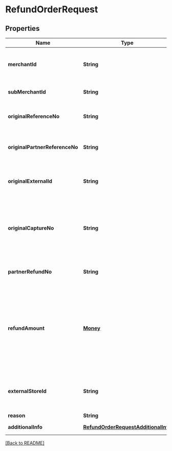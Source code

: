 # RefundOrderRequest
## Properties

| Name | Type | Required | Description |
| ------------- | ------------- | ------------- | ------------- |
| **merchantId** | **String** | ☑️ | Merchant identifier that is unique per each merchant |
| **subMerchantId** | **String** |  | Information of sub merchant identifier |
| **originalReferenceNo** | **String** |  | Original transaction identifier on DANA system |
| **originalPartnerReferenceNo** | **String** | ☑️ | Original transaction identifier on partner system |
| **originalExternalId** | **String** |  | Original external identifier on header message |
| **originalCaptureNo** | **String** |  | DANA's capture identifier. Use to refund the corresponding capture order. Required if auth payment scenario |
| **partnerRefundNo** | **String** | ☑️ | Reference number from merchant for the refund |
| **refundAmount** | [**Money**](Money.md) | ☑️ | Refund amount. Contains two sub-fields:<br> 1. Value: Transaction amount, including the cents<br> 2. Currency: Currency code based on ISO<br>  |
| **externalStoreId** | **String** |  | Store identifier to indicate to which store this payment belongs to |
| **reason** | **String** |  | Refund reason |
| **additionalInfo** | [**RefundOrderRequestAdditionalInfo**](RefundOrderRequestAdditionalInfo.md) |  | Additional information |

[[Back to README]](../../../../README.md)

